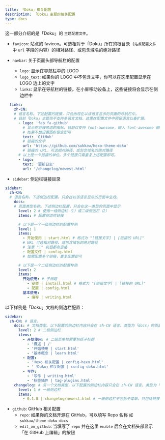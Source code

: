 ```yaml
---
title: 「Doku」相关配置
description: 「Doku」主题的相关配置
type: docs
---
```


这一部分介绍的是「Doku」的 `主题配置文件`。

- `favicon`: 站点的 favicon。可选相对于「Doku」所在的根目录（`站点配置文件` 中 `url` 字段的内容）的相对路径、或包含域名的绝对路径

- `navbar`: 关于页面头部导航栏的配置
  - `logo`: 显示在导航栏中的 LOGO
  - `logo_text`: 如果你的 LOGO 中不包含文字，你可以在这里配置显示在 LOGO 边上的文字
  - `links`: 显示在导航栏的链接。在小屏移动设备上，这些链接将会显示在侧边栏中

```yaml
  links:
    zh-CN:
    # 语言名称。下述配置的链接，只会出现在以该语言显示的页面的导航栏中。
    # 目前「Doku」主题尚不支持多语言文档，这里在配置文件中预留语言以备扩展。
      - logo: 'fab fa-github'
        # 显示在链接旁边的图标，目前仅支持 font-awesome，输入 font-awesome 图标的完整名字
        # 如果不想设置图标留空即可
        text: 'GitHub'
        # 链接的文字
        url: 'https://github.com/sukkaw/hexo-theme-doku'
        # 链接的 URL，可选相对路径、或包含域名的绝对路径
      # 以上是一个链接的单位。多个链接只需重复上述配置即可。
      - logo:
        text: '更新日志'
        url: '/changelog/newest.html'
```


- `sidebar`: 侧边栏链接目录

```yaml
sidebar:
  zh-CN:
  # 语言名称。下述侧边栏配置，只会在以该语言显示的页面中生效。
    docs:
    # 页面类型名称。下述侧边栏配置，只会在这一类型的页面中显示
      level: 2 # 使用一级侧边栏（1）或二级侧边栏（2）
      items: # 配置侧边栏链接
```

```yaml
      # 以下是一个一级侧边栏的配置样例
      level: 1
      items:
        - 开始使用 | start.html # 格式为 "[链接文字] | [链接的 URL]"
        # URL 可选相对路径、或包含域名的绝对路径
        # 注意 "|" 前后都有空格
        - 配置文件 | config.html
        # 如需配置多个链接，重复配置即可
```

```yaml
      # 以下是一个二级侧边栏的配置样例
      level: 2
      items:
        开始使用: # 子标题
          - 安装 | install.html # 格式为 "[链接文字] | [链接的 URL]"
          - 配置 | config.html
        基本使用:
          - 编写 | writing.html
```

以下样例是「Doku」文档的侧边栏配置：

```yaml
sidebar:
  zh-CN: # 语言。
    docs: # 文档类型。以下配置的侧边栏内容只会在 zh-CN 语言、类型为「docs」的页面下显示
      level: 2 # 二级侧边栏
      items:
        - 开始使用: # 二级菜单栏需要包括子标题
          - '概述 | /'
          - '开始使用 | start.html'
          - '基本概念 | learn.html'
        - 配置:
          - 'Hexo 相关配置 | config-hexo.html'
          - '「Doku」相关配置 | config-doku.html'
        - 写作:
          - '写作 | writing.html'
          - '标签插件 | tag-plugins.html'
    changelog: # 另一个文档类型，以下配置的侧边栏内容只会在 zh-CN 语言、类型为「changelog」的页面下显示
      level: 1 # 一级侧边栏
      items:
        - 0.1.0 | changelog/newest.html # 一级侧边栏不包括子菜单，只包括链接
```

- `github`: GitHub 相关配置
  - `repo`: 如果你的文档开源在 GitHub，可以填写 Repo 名称 如 `sukkaw/theme-doku-docs`
  - `edit_on_github`: 当填写了 `repo` 并在这里 `enable` 后会在文档头部显示「在 GitHub 上编辑」的按钮
